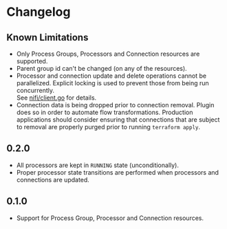 # Changelog

## Known Limitations

- Only Process Groups, Processors and Connection resources are supported. 
- Parent group id can't be changed (on any of the resources).
- Processor and connection update and delete operations cannot be parallelized. 
  Explicit locking is used to prevent those from being run concurrently.   
  See [nifi/client.go](nifi/client.go) for details. 
- Connection data is being dropped prior to connection removal.
  Plugin does so in order to automate flow transformations. 
  Production applications should consider ensuring that connections that are subject to removal are properly purged
  prior to running `terraform apply`.  

## 0.2.0

- All processors are kept in `RUNNING` state (unconditionally).
- Proper processor state transitions are performed when processors and connections are updated.  

## 0.1.0

- Support for Process Group, Processor and Connection resources.
